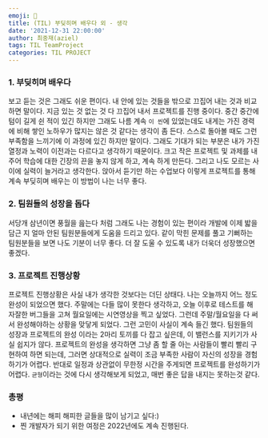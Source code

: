 ```yaml
---
emoji: 👏
title: (TIL) 부딪히며 배우다 외 - 생각
date: '2021-12-31 22:00:00'
author: 최중재(aziel)
tags: TIL TeamProject
categories: TIL PROJECT
---
```


### 1. 부딪히며 배우다

보고 듣는 것은 그래도 쉬운 편이다. 내 안에 있는 것들을 밖으로 끄집어 내는 것과 비교하면 말이다. 지금 있는 것 없는 것 다 끄집어 내서 프로젝트를 진행 중이다. 중간 중간에 텀이 길게 쉰 적이 있긴 하지만 그래도 나름 계속 `이 씬`에 있었는데도 내게는 가진 경력에 비해 쌓인 노하우가 많지는 않은 것 같다는 생각이 좀 든다. 스스로 돌아볼 때도 그런 부족함을 느끼기에 이 과정에 있긴 하지만 말이다. 그래도 기대가 되는 부분은 내가 가진 열정과 노력이 이전과는 다르다고 생각하기 때문이다. 크고 작은 프로젝트 및 과제를 내주어 학습에 대한 긴장의 끈을 놓지 않게 하고, 계속 하게 만든다. 그리고 나도 모르는 사이에 실력이 늘거라고 생각한다. 앉아서 듣기만 하는 수업보다 이렇게 프로젝트를 통해 계속 부딪히며 배우는 이 방법이 나는 너무 좋다.

### 2. 팀원들의 성장을 돕다

서당개 삼년이면 풍월을 읊는다 처럼 그래도 나는 경험이 있는 편이라 개발에 이제 밟을 담근 지 얼마 안된 팀원분들에게 도움을 드리고 있다. 같이 막힌 문제를 풀고 기뻐하는 팀원분들을 보면 나도 기분이 너무 좋다. 더 잘 도울 수 있도록 내가 더욱더 성장했으면 좋겠다.

### 3. 프로젝트 진행상황

프로젝트 진행상황은 사실 내가 생각한 것보다는 더딘 상태다. 나는 오늘까지 어느 정도 완성이 되었으면 했다. 주말에는 다들 많이 못한다 생각하고, 오늘 이후로 테스트를 해 자잘한 버그들을 고쳐 월요일에는 시연영상을 찍고 싶었다. 그런데 주말/월요일을 다 써서 완성해야하는 상황을 맞닿게 되었다. 그런 고민이 사실이 계속 들긴 했다. 팀원들의 성장과 프로젝트의 완성 이라는 2마리 토끼를 다 잡고 싶은데, 이 밸런스를 지키기가 사실 쉽지가 않다. 프로젝트의 완성을 생각하면 그냥 좀 할 줄 아는 사람들이 빨리 빨리 구현하여 하면 되는데, 그러면 상대적으로 실력이 조금 부족한 사람이 자신의 성장을 경험하기가 어렵다. 반대로 일정과 상관없이 무한정 시간을 주게되면 프로젝트를 완성하기가 어렵다. `균형`이라는 것에 다시 생각해보게 되었고, 매번 좋은 답을 내지는 못하는것 같다.

### 총평

- 내년에는 해피 해피한 글들을 많이 남기고 싶다:)
- 찐 개발자가 되기 위한 여정은 2022년에도 계속 진행된다.

```toc

```
